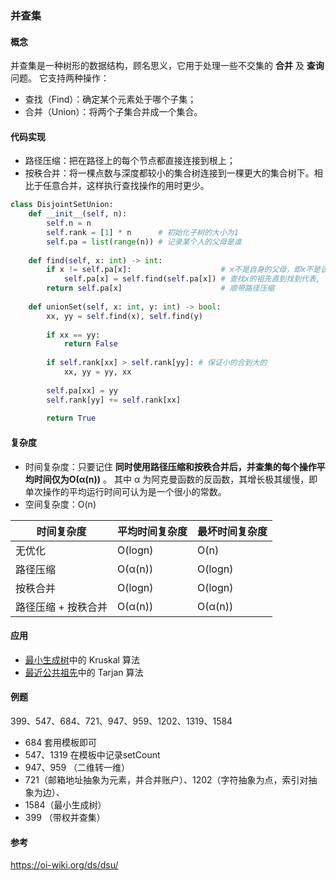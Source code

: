 ### 并查集

#### 概念

并查集是一种树形的数据结构，顾名思义，它用于处理一些不交集的 **合并** 及 **查询** 问题。 它支持两种操作：

- 查找（Find）：确定某个元素处于哪个子集；
- 合并（Union）：将两个子集合并成一个集合。

#### 代码实现

- 路径压缩：把在路径上的每个节点都直接连接到根上；
- 按秩合并：将一棵点数与深度都较小的集合树连接到一棵更大的集合树下。相比于任意合并，这样执行查找操作的用时更少。

```python
class DisjointSetUnion:
    def __init__(self, n):
        self.n = n
        self.rank = [1] * n      # 初始化子树的大小为1
        self.pa = list(range(n)) # 记录某个人的父母是谁
    
    def find(self, x: int) -> int:
        if x != self.pa[x]:                    # x不是自身的父母，即x不是该集合的代表
            self.pa[x] = self.find(self.pa[x]) # 查找x的祖先直到找到代表,
        return self.pa[x]                      # 顺带路径压缩
    
    def unionSet(self, x: int, y: int) -> bool:
        xx, yy = self.find(x), self.find(y)
        
        if xx == yy:
            return False
        
        if self.rank[xx] > self.rank[yy]: # 保证小的合到大的
            xx, yy = yy, xx
        
        self.pa[xx] = yy
        self.rank[yy] += self.rank[xx]
        
        return True
```

#### 复杂度

- 时间复杂度：只要记住 **同时使用路径压缩和按秩合并后，并查集的每个操作平均时间仅为O(α(n))** 。 其中 α 为阿克曼函数的反函数，其增长极其缓慢，即单次操作的平均运行时间可认为是一个很小的常数。
- 空间复杂度：O(n)

| 时间复杂度          | 平均时间复杂度 | 最坏时间复杂度 |
| ------------------- | -------------- | -------------- |
| 无优化              | O(logn)        | O(n)           |
| 路径压缩            | O(α(n))        | O(logn)        |
| 按秩合并            | O(logn)        | O(logn)        |
| 路径压缩 + 按秩合并 | O(α(n))        | O(α(n))        |

#### 应用

- [最小生成树](https://oi-wiki.org/graph/mst/)中的 Kruskal 算法
- [最近公共祖先](https://oi-wiki.org/graph/lca/)中的 Tarjan 算法

####  例题

399、547、684、721、947、959、1202、1319、1584

- 684 套用模板即可
- 547、1319 在模板中记录setCount
- 947、959 （二维转一维）
- 721（邮箱地址抽象为元素，并合并账户）、1202（字符抽象为点，索引对抽象为边）、
- 1584（最小生成树）
- 399 （带权并查集）

#### 参考

https://oi-wiki.org/ds/dsu/

